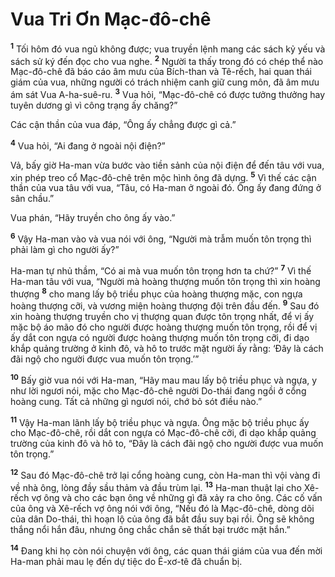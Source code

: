 

# Vua Tri Ơn Mạc-đô-chê
<sup><b>1</b></sup> Tối hôm đó vua ngủ không được; vua truyền lệnh mang các sách kỷ yếu và sách sử ký đến đọc cho vua nghe. <sup><b>2</b></sup> Người ta thấy trong đó có chép thể nào Mạc-đô-chê đã báo cáo âm mưu của Bích-than và Tê-rếch, hai quan thái giám của vua, những người có trách nhiệm canh giữ cung môn, đã âm mưu ám sát Vua A-ha-suê-ru. <sup><b>3</b></sup> Vua hỏi, “Mạc-đô-chê có được tưởng thưởng hay tuyên dương gì vì công trạng ấy chăng?”

Các cận thần của vua đáp, “Ông ấy chẳng được gì cả.”

<sup><b>4</b></sup> Vua hỏi, “Ai đang ở ngoài nội điện?”

Vả, bấy giờ Ha-man vừa bước vào tiền sảnh của nội điện để đến tâu với vua, xin phép treo cổ Mạc-đô-chê trên mộc hình ông đã dựng. <sup><b>5</b></sup> Vì thế các cận thần của vua tâu với vua, “Tâu, có Ha-man ở ngoài đó. Ông ấy đang đứng ở sân chầu.”

Vua phán, “Hãy truyền cho ông ấy vào.”

<sup><b>6</b></sup> Vậy Ha-man vào và vua nói với ông, “Người mà trẫm muốn tôn trọng thì phải làm gì cho người ấy?”

Ha-man tự nhủ thầm, “Có ai mà vua muốn tôn trọng hơn ta chứ?” <sup><b>7</b></sup> Vì thế Ha-man tâu với vua, “Người mà hoàng thượng muốn tôn trọng thì xin hoàng thượng <sup><b>8</b></sup> cho mang lấy bộ triều phục của hoàng thượng mặc, con ngựa hoàng thượng cỡi, và vương miện hoàng thượng đội trên đầu đến. <sup><b>9</b></sup> Sau đó xin hoàng thượng truyền cho vị thượng quan được tôn trọng nhất, để vị ấy mặc bộ áo mão đó cho người được hoàng thượng muốn tôn trọng, rồi để vị ấy dắt con ngựa có người được hoàng thượng muốn tôn trọng cỡi, đi dạo khắp quảng trường ở kinh đô, và hô to trước mặt người ấy rằng: ‘Đây là cách đãi ngộ cho người được vua muốn tôn trọng.’”

<sup><b>10</b></sup> Bấy giờ vua nói với Ha-man, “Hãy mau mau lấy bộ triều phục và ngựa, y như lời ngươi nói, mặc cho Mạc-đô-chê người Do-thái đang ngồi ở cổng hoàng cung. Tất cả những gì ngươi nói, chớ bỏ sót điều nào.”

<sup><b>11</b></sup> Vậy Ha-man lãnh lấy bộ triều phục và ngựa. Ông mặc bộ triều phục ấy cho Mạc-đô-chê, rồi dắt con ngựa có Mạc-đô-chê cỡi, đi dạo khắp quảng trường của kinh đô và hô to, “Đây là cách đãi ngộ cho người được vua muốn tôn trọng.”

<sup><b>12</b></sup> Sau đó Mạc-đô-chê trở lại cổng hoàng cung, còn Ha-man thì vội vàng đi về nhà ông, lòng đầy sầu thảm và đầu trùm lại. <sup><b>13</b></sup> Ha-man thuật lại cho Xê-rếch vợ ông và cho các bạn ông về những gì đã xảy ra cho ông. Các cố vấn của ông và Xê-rếch vợ ông nói với ông, “Nếu đó là Mạc-đô-chê, dòng dõi của dân Do-thái, thì hoạn lộ của ông đã bắt đầu suy bại rồi. Ông sẽ không thắng nổi hắn đâu, nhưng ông chắc chắn sẽ thất bại trước mặt hắn.”

<sup><b>14</b></sup> Đang khi họ còn nói chuyện với ông, các quan thái giám của vua đến mời Ha-man phải mau lẹ đến dự tiệc do Ê-xơ-tê đã chuẩn bị.

